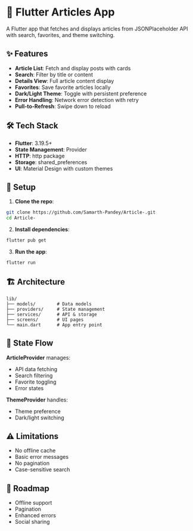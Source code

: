 # 📰 Flutter Articles App

A Flutter app that fetches and displays articles from JSONPlaceholder API with search, favorites, and theme switching.

## ✨ Features
- **Article List**: Fetch and display posts with cards
- **Search**: Filter by title or content
- **Details View**: Full article content display
- **Favorites**: Save favorite articles locally
- **Dark/Light Theme**: Toggle with persistent preference
- **Error Handling**: Network error detection with retry
- **Pull-to-Refresh**: Swipe down to reload

## 🛠️ Tech Stack
- **Flutter**: 3.19.5+
- **State Management**: Provider
- **HTTP**: http package
- **Storage**: shared_preferences
- **UI**: Material Design with custom themes

## 🚀 Setup

1. **Clone the repo**:
```bash
git clone https://github.com/Samarth-Pandey/Article-.git
cd Article-
```

2. **Install dependencies**:
```bash
flutter pub get
```

3. **Run the app**:
```bash
flutter run
```

## 🏗️ Architecture

```
lib/
├── models/        # Data models
├── providers/     # State management
├── services/      # API & storage
├── screens/       # UI pages
└── main.dart      # App entry point
```

## 🔄 State Flow

**ArticleProvider** manages:
- API data fetching
- Search filtering
- Favorite toggling
- Error states

**ThemeProvider** handles:
- Theme preference
- Dark/light switching

## ⚠️ Limitations
- No offline cache
- Basic error messages
- No pagination
- Case-sensitive search

## 📅 Roadmap
- Offline support
- Pagination
- Enhanced errors
- Social sharing
